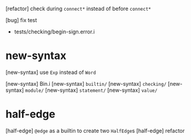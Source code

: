 [refactor] check during `connect*` instead of before `connect*`

[bug] fix test

- tests/checking/begin-sign.error.i

# new-syntax

[new-syntax] use `Exp` instead of `Word`

[new-syntax] Bin.i
[new-syntax] `builtin/`
[new-syntax] `checking/`
[new-syntax] `module/`
[new-syntax] `statement/`
[new-syntax] `value/`

# half-edge

[half-edge] `@edge` as a builtin to create two `HalfEdge`s
[half-edge] refactor

